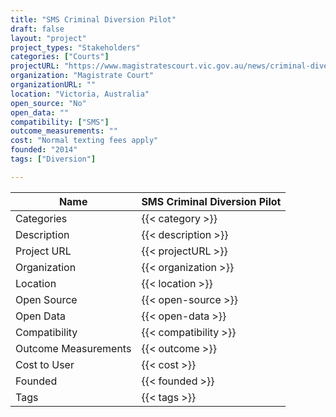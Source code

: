 ```yaml
---
title: "SMS Criminal Diversion Pilot"
draft: false
layout: "project"
project_types: "Stakeholders"
categories: ["Courts"]
projectURL: "https://www.magistratescourt.vic.gov.au/news/criminal-diversion-sms-reminder-pilot"
organization: "Magistrate Court"
organizationURL: ""
location: "Victoria, Australia"
open_source: "No"
open_data: ""
compatibility: ["SMS"]
outcome_measurements: ""
cost: "Normal texting fees apply"
founded: "2014"
tags: ["Diversion"]

---
```



Name                    |  SMS Criminal Diversion Pilot    
------------------------|----
Categories              | {{< category >}} 
Description             | {{< description >}} 
Project URL             | {{< projectURL >}} 
Organization            | {{< organization >}} 
Location                | {{< location >}} 
Open Source             | {{< open-source >}} 
Open Data               | {{< open-data >}} 
Compatibility           | {{< compatibility >}} 
Outcome Measurements    | {{< outcome >}} 
Cost to User            | {{< cost >}} 
Founded                 | {{< founded >}} 
Tags                    | {{< tags >}} 

